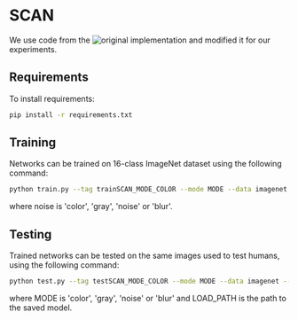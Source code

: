 # SCAN

We use code from the ![original implementation](https://github.com/ArchipLab-LinfengZhang/pytorch-scalable-neural-networks) and modified it for our experiments.

## Requirements

To install requirements:

```bash
pip install -r requirements.txt
```

## Training

Networks can be trained on 16-class ImageNet dataset using the following command:

```bash
python train.py --tag trainSCAN_MODE_COLOR --mode MODE --data imagenet --class_num 16 --epoch 200
```

where noise is 'color', 'gray', 'noise' or 'blur'.

## Testing

Trained networks can be tested on the same images used to test humans, using the following command:

```bash
python test.py --tag testSCAN_MODE_COLOR --mode MODE --data imagenet --class_num 16 --load_path LOAD_PATH
```

where MODE is 'color', 'gray', 'noise' or 'blur' and LOAD_PATH is the path to the saved model.
